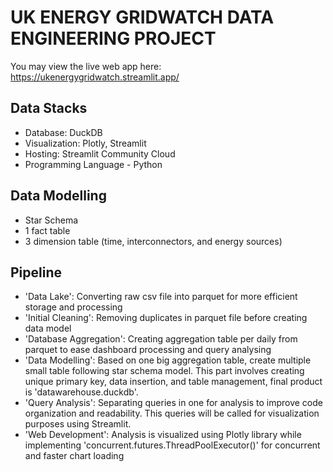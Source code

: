 # **UK ENERGY GRIDWATCH DATA ENGINEERING PROJECT**

You may view the live web app here: https://ukenergygridwatch.streamlit.app/

## Data Stacks
- Database: DuckDB
- Visualization: Plotly, Streamlit
- Hosting: Streamlit Community Cloud
- Programming Language - Python

## Data Modelling
- Star Schema
- 1 fact table 
- 3 dimension table (time, interconnectors, and energy sources)


## Pipeline
- 'Data Lake': Converting raw csv file into parquet for more efficient storage and processing
- 'Initial Cleaning': Removing duplicates in parquet file before creating data model
- 'Database Aggregation': Creating aggregation table per daily from parquet to ease dashboard processing and query analysing
- 'Data Modelling': Based on one big aggregation table, create multiple small table following star schema model. This part involves creating unique primary key, data insertion, and table management, final product is 'datawarehouse.duckdb'.
- 'Query Analysis': Separating queries in one for analysis to improve code organization and readability. This queries will be called for visualization purposes using Streamlit.
- 'Web Development': Analysis is visualized using Plotly library while implementing 'concurrent.futures.ThreadPoolExecutor()' for concurrent and faster chart loading

